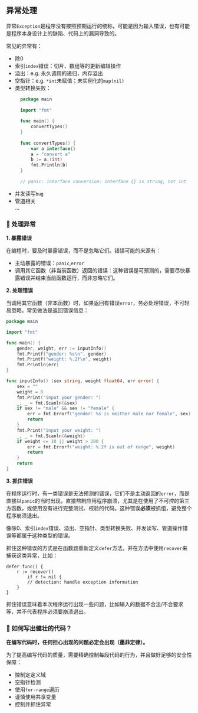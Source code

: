 ## 异常处理

异常`Exception`是程序没有按照预期运行的统称，可能是因为输入错误，也有可能是程序本身设计上的缺陷、代码上的漏洞导致的。

常见的异常有：
- 除0
- 索引`index`错误：切片、数组等的更新编辑操作
- 溢出：e.g. 永久调用的递归，内存溢出
- 空指针：e.g. `*int`未赋值；未实例化的`map(nil)`
- 类型转换失败：
    ```go
      package main
      
      import "fmt"
      
      func main() {
          convertTypes()
      }
      
      func convertTypes() {
          var a interface{}
          a = "convert a"
          b := a.(int)
          fmt.Println(b)
      }
      
      // panic: interface conversion: interface {} is string, not int
    ```
- 并发读写`bug`
- 管道相关  
  ...

### 🔸 处理异常

**1. 暴露错误**

在编程时，要及时暴露错误，而不是忽略它们。错误可能的来源有：
- 主动暴露的错误：`panic`,`error`
- 调用其它函数（非当前函数）返回的错误：这种错误是可预测的，需要尽快暴露错误并结束当前函数运行，而非忽略它们。

**2. 处理错误**

当调用其它函数（非本函数）时，如果返回有错误`error`，务必处理错误，不可轻易忽略。常见做法是返回错误信息：
  ```go
  package main
  
  import "fmt"
  
  func main() {
      gender, weight, err := inputInfo()
      fmt.Printf("gender: %s\n", gender)
      fmt.Printf("weight: %.2f\n", weight)
      fmt.Println(err)
  }
  
  func inputInfo() (sex string, weight float64, err error) {
      sex = ""
      weight = 0
      fmt.Print("input your gender: ")
      _, _ = fmt.Scanln(&sex)
      if sex != "male" && sex != "female" {
          err = fmt.Errorf("gender: %s is neither male nor female", sex)
          return
      }
      fmt.Print("input your weight: ")
      _, _ = fmt.Scanln(&weight)
      if weight <= 10 || weight > 200 {
          err = fmt.Errorf("weight: %.2f is out of range", weight)
          return
      }
      return
  }
  ```

**3. 抓住错误**

在程序运行时，有一类错误是无法预测的错误，它们不是主动返回的`error`，而是直接以`panic`的当时出现，直接熬制应用程序崩溃，尤其是在使用了不可控的第三方函数，或使用没有进行完整测试、校验的代码。这种错误**必须**被抓组，避免整个程序崩溃退出。

像除0、索引`index`错误、溢出、空指针、类型转换失败、并发读写、管道操作错误等都属于这种类型的错误。

抓住这种错误的方式是在函数题重新定义`defer`方法，并在方法中使用`recover`来捕获这类异常，比如：
  ```
  defer func() {
      r := recover()
          if r != nil {
          // detection: handle exception information
      }
  }
  ```
抓住错误意味着本次程序运行出现一些问题，比如输入的数据不合法/不合要求等，并不代表程序必须要崩溃退出。

### 🔸 如何写出健壮的代码？

**在编写代码时，任何担心出现的问题必定会出现（墨菲定律）。**

为了提高编写代码的质量，需要精确控制每段代码的行为，并且做好足够的安全性保障：
- 控制定定义域
- 空指针检测
- 使用`for-range`遍历
- 谨慎使用共享变量
- 控制并抓住异常